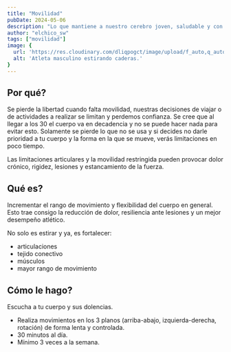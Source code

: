 ```yaml
---
title: "Movilidad"
pubDate: 2024-05-06
description: "Lo que mantiene a nuestro cerebro joven, saludable y con vitalidad."
author: "elchico_sw"
tags: ["movilidad"]
image: {
  url: 'https://res.cloudinary.com/dliqpogct/image/upload/f_auto,q_auto/v1/mysite/mobility',
  alt: 'Atleta masculino estirando caderas.'
}
---
```


## Por qué?

Se pierde la libertad cuando falta movilidad, nuestras decisiones de viajar o de actividades a realizar se limitan y perdemos confianza.
Se cree que al llegar a los 30 el cuerpo va en decadencia y no se puede hacer nada para evitar esto.
Solamente se pierde lo que no se usa y si decides no darle prioridad a tu cuerpo y la forma en la que se mueve, verás limitaciones en poco tiempo.

Las limitaciones articulares y la movilidad restringida pueden provocar dolor crónico, rigidez, lesiones y estancamiento de la fuerza. 

## Qué es?

Incrementar el rango de movimiento y flexibilidad del cuerpo en general.
Esto trae consigo la reducción de dolor, resiliencia ante lesiones y un mejor desempeño atlético.

No solo es estirar y ya, es fortalecer:
- articulaciones
- tejido conectivo
- músculos
- mayor rango de movimiento

## Cómo le hago?

Escucha a tu cuerpo y sus dolencias.

- Realiza movimientos en los 3 planos (arriba-abajo, izquierda-derecha, rotación) de forma lenta y controlada.
- 30 minutos al día.
- Mínimo 3 veces a la semana. 

